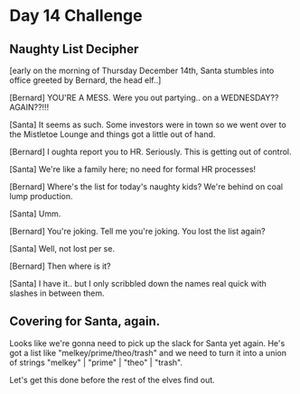 # Day 14 Challenge

## Naughty List Decipher

[early on the morning of Thursday December 14th, Santa stumbles into office greeted by Bernard, the head elf..]

[Bernard] YOU'RE A MESS. Were you out partying.. on a WEDNESDAY?? AGAIN??!!!

[Santa] It seems as such. Some investors were in town so we went over to the Mistletoe Lounge and things got a little out of hand.

[Bernard] I oughta report you to HR. Seriously. This is getting out of control.

[Santa] We're like a family here; no need for formal HR processes!

[Bernard] Where's the list for today's naughty kids? We're behind on coal lump production.

[Santa] Umm.

[Bernard] You're joking. Tell me you're joking. You lost the list again?

[Santa] Well, not lost per se.

[Bernard] Then where is it?

[Santa] I have it.. but I only scribbled down the names real quick with slashes in between them.

## Covering for Santa, again.

Looks like we're gonna need to pick up the slack for Santa yet again. He's got a list like "melkey/prime/theo/trash" and we need to turn it into a union of strings "melkey" | "prime" | "theo" | "trash".

Let's get this done before the rest of the elves find out.
